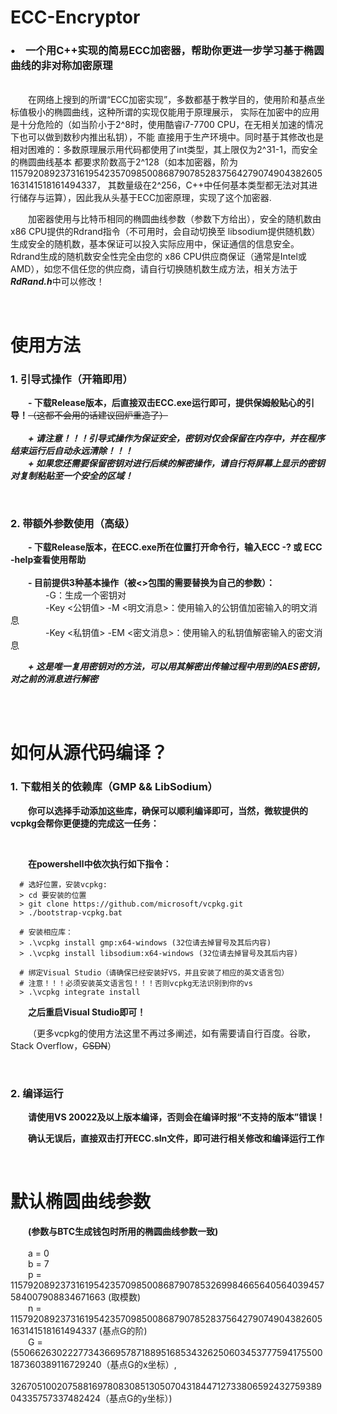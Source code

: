 # ECC-Encryptor

### •&emsp;一个用C++实现的简易ECC加密器，帮助你更进一步学习基于椭圆曲线的非对称加密原理
&emsp;&emsp;  
&emsp;&emsp;在网络上搜到的所谓“ECC加密实现”，多数都基于教学目的，使用阶和基点坐标值极小的椭圆曲线，这种所谓的实现仅能用于原理展示，
实际在加密中的应用是十分危险的（如当阶小于2^8时，使用酷睿i7-7700 CPU，在无相关加速的情况下也可以做到数秒内推出私钥），不能
直接用于生产环境中。同时基于其修改也是相对困难的：多数原理展示用代码都使用了int类型，其上限仅为2^31-1，而安全的椭圆曲线基本
都要求阶数高于2^128（如本加密器，阶为115792089237316195423570985008687907852837564279074904382605163141518161494337，
其数量级在2^256，C++中任何基本类型都无法对其进行储存与运算），因此我从头基于ECC加密原理，实现了这个加密器.

&emsp;&emsp;加密器使用与比特币相同的椭圆曲线参数（参数下方给出），安全的随机数由x86 CPU提供的Rdrand指令（不可用时，会自动切换至
libsodium提供随机数）生成安全的随机数，基本保证可以投入实际应用中，保证通信的信息安全。Rdrand生成的随机数安全性完全由您的
x86 CPU供应商保证（通常是Intel或AMD），如您不信任您的供应商，请自行切换随机数生成方法，相关方法于***RdRand.h***中可以修改！

&emsp;&emsp;  

# 使用方法
### 1. 引导式操作（开箱即用）
&emsp;&emsp;**- 下载Release版本，后直接双击ECC.exe运行即可，提供保姆般贴心的引导！**~~（这都不会用的话建议回炉重造了）~~  
&emsp;&emsp;  
&emsp;&emsp;***+ 请注意！！！引导式操作为保证安全，密钥对仅会保留在内存中，并在程序结束运行后自动永远清除！！！***  
&emsp;&emsp;***+ 如果您还需要保留密钥对进行后续的解密操作，请自行将屏幕上显示的密钥对复制粘贴至一个安全的区域！***  

&emsp;&emsp; 

### 2. 带额外参数使用（高级）
&emsp;&emsp;**- 下载Release版本，在ECC.exe所在位置打开命令行，输入ECC -? 或 ECC -help查看使用帮助**  
&emsp;&emsp;  
&emsp;&emsp;**- 目前提供3种基本操作（被<>包围的需要替换为自己的参数）：**  
&emsp;&emsp;&emsp;&emsp;-G：生成一个密钥对  
&emsp;&emsp;&emsp;&emsp;-Key <公钥值> -M <明文消息>：使用输入的公钥值加密输入的明文消息  
&emsp;&emsp;&emsp;&emsp;-Key <私钥值> -EM <密文消息>：使用输入的私钥值解密输入的密文消息   

&emsp;&emsp;***+ 这是唯一复用密钥对的方法，可以用其解密出传输过程中用到的AES密钥，对之前的消息进行解密***  

&emsp;&emsp;  
&emsp;&emsp;  

# 如何从源代码编译？    
### 1. 下载相关的依赖库（GMP && LibSodium）
        
&emsp;&emsp;**你可以选择手动添加这些库，确保可以顺利编译即可，当然，微软提供的vcpkg会帮你更便捷的完成这一任务：**  

&emsp;&emsp;  

&emsp;&emsp;**在powershell中依次执行如下指令：**
```
  # 选好位置，安装vcpkg:
  > cd 要安装的位置
  > git clone https://github.com/microsoft/vcpkg.git
  > ./bootstrap-vcpkg.bat
  
  # 安装相应库：
  > .\vcpkg install gmp:x64-windows (32位请去掉冒号及其后内容)
  > .\vcpkg install libsodium:x64-windows (32位请去掉冒号及其后内容)
  
  # 绑定Visual Studio（请确保已经安装好VS，并且安装了相应的英文语言包）
  # 注意！！！必须安装英文语言包！！！否则vcpkg无法识别到你的vs
  > .\vcpkg integrate install
```
&emsp;&emsp;**之后重启Visual Studio即可！**

&emsp;&emsp;（更多vcpkg的使用方法这里不再过多阐述，如有需要请自行百度。谷歌，Stack Overflow，~~CSDN~~）    

&emsp;&emsp;  

### 2. 编译运行
        
&emsp;&emsp;**请使用VS 20022及以上版本编译，否则会在编译时报“不支持的版本”错误！**  

&emsp;&emsp;**确认无误后，直接双击打开ECC.sln文件，即可进行相关修改和编译运行工作**

&emsp;&emsp; 

# 默认椭圆曲线参数

&emsp;&emsp;**(参数与BTC生成钱包时所用的椭圆曲线参数一致)**  
&emsp;&emsp;  
&emsp;&emsp;a = 0  
&emsp;&emsp;b = 7  
&emsp;&emsp;p = 115792089237316195423570985008687907853269984665640564039457584007908834671663 (取模数)  
&emsp;&emsp;n = 115792089237316195423570985008687907852837564279074904382605163141518161494337 (基点G的阶)  
&emsp;&emsp;G = (55066263022277343669578718895168534326250603453777594175500187360389116729240（基点G的x坐标）,  
&emsp;&emsp;&emsp;&emsp;32670510020758816978083085130507043184471273380659243275938904335757337482424（基点G的y坐标）) 
